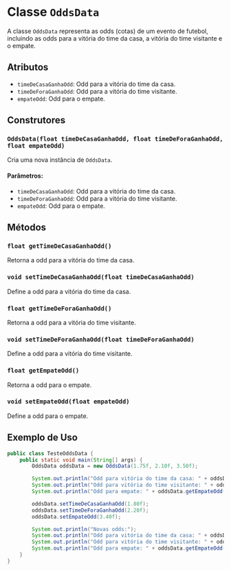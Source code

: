 # Classe `OddsData`

A classe `OddsData` representa as odds (cotas) de um evento de futebol, incluindo as odds para a vitória do time da casa, a vitória do time visitante e o empate.

## Atributos

- `timeDeCasaGanhaOdd`: Odd para a vitória do time da casa.
- `timeDeForaGanhaOdd`: Odd para a vitória do time visitante.
- `empateOdd`: Odd para o empate.

## Construtores

### `OddsData(float timeDeCasaGanhaOdd, float timeDeForaGanhaOdd, float empateOdd)`
Cria uma nova instância de `OddsData`.

#### Parâmetros:
- `timeDeCasaGanhaOdd`: Odd para a vitória do time da casa.
- `timeDeForaGanhaOdd`: Odd para a vitória do time visitante.
- `empateOdd`: Odd para o empate.

## Métodos

### `float getTimeDeCasaGanhaOdd()`
Retorna a odd para a vitória do time da casa.

### `void setTimeDeCasaGanhaOdd(float timeDeCasaGanhaOdd)`
Define a odd para a vitória do time da casa.

### `float getTimeDeForaGanhaOdd()`
Retorna a odd para a vitória do time visitante.

### `void setTimeDeForaGanhaOdd(float timeDeForaGanhaOdd)`
Define a odd para a vitória do time visitante.

### `float getEmpateOdd()`
Retorna a odd para o empate.

### `void setEmpateOdd(float empateOdd)`
Define a odd para o empate.

## Exemplo de Uso

```java
public class TesteOddsData {
    public static void main(String[] args) {
        OddsData oddsData = new OddsData(1.75f, 2.10f, 3.50f);

        System.out.println("Odd para vitória do time da casa: " + oddsData.getTimeDeCasaGanhaOdd());
        System.out.println("Odd para vitória do time visitante: " + oddsData.getTimeDeForaGanhaOdd());
        System.out.println("Odd para empate: " + oddsData.getEmpateOdd());

        oddsData.setTimeDeCasaGanhaOdd(1.80f);
        oddsData.setTimeDeForaGanhaOdd(2.20f);
        oddsData.setEmpateOdd(3.40f);

        System.out.println("Novas odds:");
        System.out.println("Odd para vitória do time da casa: " + oddsData.getTimeDeCasaGanhaOdd());
        System.out.println("Odd para vitória do time visitante: " + oddsData.getTimeDeForaGanhaOdd());
        System.out.println("Odd para empate: " + oddsData.getEmpateOdd());
    }
}
